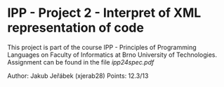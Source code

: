 # IPP - Project 2 - Interpret of XML representation of code
This project is part of the course IPP - Principles of Programming Languages on Faculty of Informatics at Brno University of Technologies.
Assignment can be found in the file _ipp24spec.pdf_

Author: Jakub Jeřábek (xjerab28)
Points: 12.3/13
